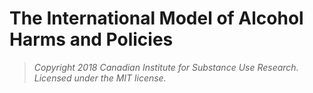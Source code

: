 # The International Model of Alcohol Harms and Policies

> *Copyright 2018 Canadian Institute for Substance Use Research. Licensed under the MIT license.*
